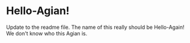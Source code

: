 # Hello-Agian!
Update to the readme file. The name of this really should be Hello-Again! We don't know who this Agian is.
